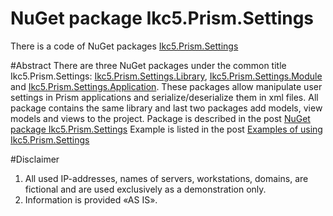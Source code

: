 # NuGet package Ikc5.Prism.Settings
There is a code of NuGet packages <a href="https://www.nuget.org/packages?q=ikc5.prism.settings">Ikc5.Prism.Settings</a>

#Abstract
There are three NuGet packages under the common title Ikc5.Prism.Settings: <a href="https://www.nuget.org/packages/Ikc5.Prism.Settings.Library/" target="_blank">Ikc5.Prism.Settings.Library</a>, <a href="https://www.nuget.org/packages/Ikc5.Prism.Settings.Module/" target="_blank">Ikc5.Prism.Settings.Module</a> and <a href="https://www.nuget.org/packages/Ikc5.Prism.Settings.Application/" target="_blank">Ikc5.Prism.Settings.Application</a>. These packages allow manipulate user settings in Prism applications and serialize/deserialize them in xml files. All package contains the same library and last two packages add models, view models and views to the project.
Package is described in the post <a href="https://ireznykov.com/2016/10/15/nuget-package-ikc5-prism-settings/">NuGet package Ikc5.Prism.Settings</a>
Example is listed in the post <a href="https://ireznykov.com/2016/10/16/examples-of-using-ikc5-prism-settings/">Examples of using Ikc5.Prism.Settings</a>

#Disclaimer
1. All used IP-addresses, names of servers, workstations, domains, are fictional and are used exclusively as a demonstration only.
2. Information is provided «AS IS».